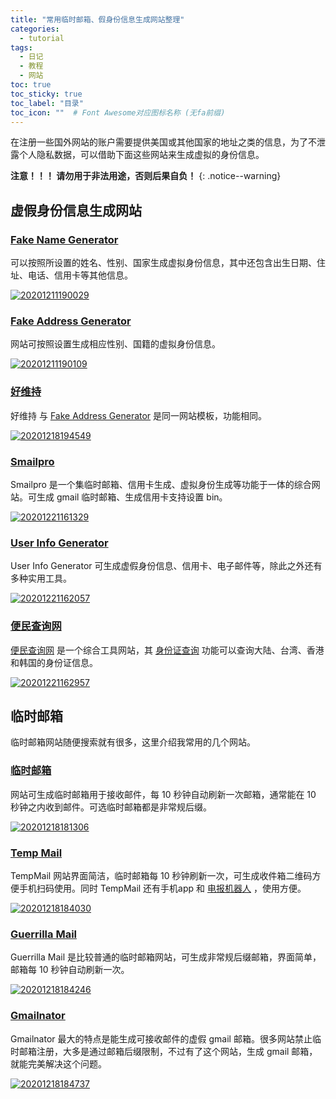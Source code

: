 ```yaml
---
title: "常用临时邮箱、假身份信息生成网站整理"
categories:
  - tutorial
tags:
  - 日记
  - 教程
  - 网站
toc: true
toc_sticky: true
toc_label: "目录"
toc_icon: ""  # Font Awesome对应图标名称 (无fa前缀)	
---
```


在注册一些国外网站的账户需要提供美国或其他国家的地址之类的信息，为了不泄露个人隐私数据，可以借助下面这些网站来生成虚拟的身份信息。     

**注意！！！ 请勿用于非法用途，否则后果自负！**
{: .notice--warning}

## 虚假身份信息生成网站

### [Fake Name Generator][1]
可以按照所设置的姓名、性别、国家生成虚拟身份信息，其中还包含出生日期、住址、电话、信用卡等其他信息。

[![20201211190029](https://cdn.jsdelivr.net/gh/sunete/imghost/img20201211190029.png)](https://cdn.jsdelivr.net/gh/sunete/imghost/img20201211190029.png)

### [Fake Address Generator][8]
网站可按照设置生成相应性别、国籍的虚拟身份信息。

[![20201211190109](https://cdn.jsdelivr.net/gh/sunete/imghost/img20201211190109.png)](https://cdn.jsdelivr.net/gh/sunete/imghost/img20201211190109.png)

### [好维持][9]
好维持 与 [Fake Address Generator][8] 是同一网站模板，功能相同。

[![20201218194549](https://cdn.jsdelivr.net/gh/sunete/imghost/img20201218194549.png)](https://cdn.jsdelivr.net/gh/sunete/imghost/img20201218194549.png)

### [Smailpro][7]
Smailpro 是一个集临时邮箱、信用卡生成、虚拟身份生成等功能于一体的综合网站。可生成 gmail 临时邮箱、生成信用卡支持设置 bin。

[![20201221161329](https://cdn.jsdelivr.net/gh/sunete/imghost/img20201221161329.png)](https://cdn.jsdelivr.net/gh/sunete/imghost/img20201221161329.png)

### [User Info Generator][10]
User Info Generator 可生成虚假身份信息、信用卡、电子邮件等，除此之外还有多种实用工具。

[![20201221162057](https://cdn.jsdelivr.net/gh/sunete/imghost/img20201221162057.png)](https://cdn.jsdelivr.net/gh/sunete/imghost/img20201221162057.png)

### [便民查询网][11]
[便民查询网][11] 是一个综合工具网站，其 [身份证查询][12] 功能可以查询大陆、台湾、香港和韩国的身份证信息。

[![20201221162957](https://cdn.jsdelivr.net/gh/sunete/imghost/img20201221162957.png)](https://cdn.jsdelivr.net/gh/sunete/imghost/img20201221162957.png)

## 临时邮箱
临时邮箱网站随便搜索就有很多，这里介绍我常用的几个网站。

### [临时邮箱][2]
网站可生成临时邮箱用于接收邮件，每 10 秒钟自动刷新一次邮箱，通常能在 10 秒钟之内收到邮件。可选临时邮箱都是非常规后缀。

[![20201218181306](https://cdn.jsdelivr.net/gh/sunete/imghost/img20201218181306.png)](https://cdn.jsdelivr.net/gh/sunete/imghost/img20201218181306.png)

### [Temp Mail][3]
TempMail 网站界面简洁，临时邮箱每 10 秒钟刷新一次，可生成收件箱二维码方便手机扫码使用。同时 TempMail 还有手机app 和 [电报机器人][4] ，使用方便。

[![20201218184030](https://cdn.jsdelivr.net/gh/sunete/imghost/img20201218184030.png)](https://cdn.jsdelivr.net/gh/sunete/imghost/img20201218184030.png)

### [Guerrilla Mail][5]
Guerrilla Mail 是比较普通的临时邮箱网站，可生成非常规后缀邮箱，界面简单，邮箱每 10 秒钟自动刷新一次。

[![20201218184246](https://cdn.jsdelivr.net/gh/sunete/imghost/img20201218184246.png)](https://cdn.jsdelivr.net/gh/sunete/imghost/img20201218184246.png)

### [Gmailnator][6]
Gmailnator 最大的特点是能生成可接收邮件的虚假 gmail 邮箱。很多网站禁止临时邮箱注册，大多是通过邮箱后缀限制，不过有了这个网站，生成 gmail 邮箱，就能完美解决这个问题。

[![20201218184737](https://cdn.jsdelivr.net/gh/sunete/imghost/img20201218184737.png)](https://cdn.jsdelivr.net/gh/sunete/imghost/img20201218184737.png)


[1]: http://www.fakenamegenerator.com/index.php
[2]: https://www.linshiyouxiang.net/
[3]: https://temp-mail.org/zh/
[4]: https://t.me/TempMail_org_bot
[5]: https://www.guerrillamail.com/
[6]: https://www.gmailnator.com/
[7]: https://smailpro.com/
[8]: http://www.fakeaddressgenerator.com/
[9]: https://www.haoweichi.com/
[10]: https://names.igopaygo.com/credit-card/builder
[11]: https://www.51240.com/
[12]: https://shenfenzheng.51240.com/